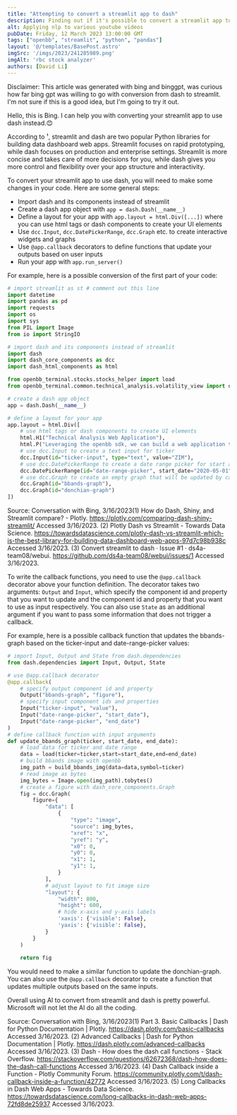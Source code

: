 ```yaml
---
title: "Attempting to convert a streamlit app to dash"
description: Finding out if it's possible to convert a streamlit app to dash completely with AI
alt: Applying nlp to various youtube videos
pubDate: Friday, 12 March 2023 13:00:00 GMT
tags: ["openbb", "streamlit", "python", "pandas"]
layout: '@/templates/BasePost.astro'
imgSrc: '/imgs/2023/241285989.png'
imgAlt: 'rbc stock analyzer'
authors: [David Li]
---
```


Disclaimer: This article was generated with bing and binggpt, was curious how far bing gpt was willing to go with conversion from dash to streamlit. I'm not sure if this is a good idea, but I'm going to try it out.


Hello, this is Bing. I can help you with converting your streamlit app to use dash instead.😊

According to ¹, streamlit and dash are two popular Python libraries for building data dashboard web apps. Streamlit focuses on rapid prototyping, while dash focuses on production and enterprise settings. Streamlit is more concise and takes care of more decisions for you, while dash gives you more control and flexibility over your app structure and interactivity.

To convert your streamlit app to use dash, you will need to make some changes in your code. Here are some general steps:

- Import dash and its components instead of streamlit
- Create a dash app object with `app = dash.Dash(__name__)`
- Define a layout for your app with `app.layout = html.Div([...])` where you can use html tags or dash components to create your UI elements
- Use `dcc.Input`, `dcc.DatePickerRange`, `dcc.Graph` etc. to create interactive widgets and graphs
- Use `@app.callback` decorators to define functions that update your outputs based on user inputs
- Run your app with `app.run_server()`

For example, here is a possible conversion of the first part of your code:

```python
# import streamlit as st # comment out this line
import datetime
import pandas as pd
import requests
import os
import sys
from PIL import Image
from io import StringIO

# import dash and its components instead of streamlit
import dash 
import dash_core_components as dcc 
import dash_html_components as html 

from openbb_terminal.stocks.stocks_helper import load
from openbb_terminal.common.technical_analysis.volatility_view import display_bbands, display_donchian

# create a dash app object 
app = dash.Dash(__name__)

# define a layout for your app 
app.layout = html.Div([
    # use html tags or dash components to create UI elements 
    html.H1("Technical Analysis Web Application"),
    html.P("Leveraging the openbb sdk, we can build a web application to display technical analysis graphs for any stock."),
    # use dcc.Input to create a text input for ticker 
    dcc.Input(id="ticker-input", type="text", value="ZIM"),
    # use dcc.DatePickerRange to create a date range picker for start and end dates 
    dcc.DatePickerRange(id="date-range-picker", start_date="2020-05-01", end_date=datetime.date.today()),
    # use dcc.Graph to create an empty graph that will be updated by callbacks later 
    dcc.Graph(id="bbands-graph"),
    dcc.Graph(id="donchian-graph")
])
```

Source: Conversation with Bing, 3/16/2023(1) How do Dash, Shiny, and Streamlit compare? - Plotly. https://plotly.com/comparing-dash-shiny-streamlit/ Accessed 3/16/2023.
(2) Plotly Dash vs Streamlit - Towards Data Science. https://towardsdatascience.com/plotly-dash-vs-streamlit-which-is-the-best-library-for-building-data-dashboard-web-apps-97d7c98b938c Accessed 3/16/2023.
(3) Convert streamlit to dash · Issue #1 · ds4a-team08/webui. https://github.com/ds4a-team08/webui/issues/1 Accessed 3/16/2023.


To write the callback functions, you need to use the `@app.callback` decorator above your function definition. The decorator takes two arguments: `Output` and `Input`, which specify the component id and property that you want to update and the component id and property that you want to use as input respectively. You can also use `State` as an additional argument if you want to pass some information that does not trigger a callback.

For example, here is a possible callback function that updates the bbands-graph based on the ticker-input and date-range-picker values:

```python
# import Input, Output and State from dash.dependencies
from dash.dependencies import Input, Output, State

# use @app.callback decorator 
@app.callback(
    # specify output component id and property 
    Output("bbands-graph", "figure"),
    # specify input component ids and properties 
    Input("ticker-input", "value"),
    Input("date-range-picker", "start_date"),
    Input("date-range-picker", "end_date")
)
# define callback function with input arguments 
def update_bbands_graph(ticker, start_date, end_date):
    # load data for ticker and date range 
    data = load(ticker=ticker,start=start_date,end=end_date)
    # build bbands image with openbb
    img_path = build_bbands_img(data=data,symbol=ticker)
    # read image as bytes
    img_bytes = Image.open(img_path).tobytes()
    # create a figure with dash_core_components.Graph
    fig = dcc.Graph(
        figure={
            "data": [
                {
                    "type": "image",
                    "source": img_bytes,
                    "xref": "x",
                    "yref": "y",
                    "x0": 0,
                    "y0": 0,
                    "x1": 1,
                    "y1": 1,
                }
            ],
            # adjust layout to fit image size
            "layout": {
                "width": 800,
                "height": 600,
                # hide x-axis and y-axis labels
                'xaxis': {'visible': False},
                'yaxis': {'visible': False},
            }
        }
    )
    
    return fig
```

You would need to make a similar function to update the donchian-graph. You can also use the `@app.callback` decorator to create a function that updates multiple outputs based on the same inputs.

Overall using AI to convert from streamlit and dash is pretty powerful. Microsoft will not let the AI do all the coding.

Source: Conversation with Bing, 3/16/2023(1) Part 3. Basic Callbacks | Dash for Python Documentation | Plotly. https://dash.plotly.com/basic-callbacks Accessed 3/16/2023.
(2) Advanced Callbacks | Dash for Python Documentation | Plotly. https://dash.plotly.com/advanced-callbacks Accessed 3/16/2023.
(3) Dash - How does the dash call functions - Stack Overflow. https://stackoverflow.com/questions/62672368/dash-how-does-the-dash-call-functions Accessed 3/16/2023.
(4) Dash Callback inside a Function - Plotly Community Forum. https://community.plotly.com/t/dash-callback-inside-a-function/42772 Accessed 3/16/2023.
(5) Long Callbacks in Dash Web Apps - Towards Data Science. https://towardsdatascience.com/long-callbacks-in-dash-web-apps-72fd8de25937 Accessed 3/16/2023.